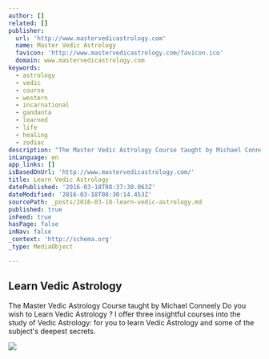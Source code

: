 ```yaml
---
author: []
related: []
publisher:
  url: 'http://www.mastervedicastrology.com'
  name: Master Vedic Astrology
  favicon: 'http://www.mastervedicastrology.com/favicon.ico'
  domain: www.mastervedicastrology.com
keywords:
  - astrology
  - vedic
  - course
  - western
  - incarnational
  - gandanta
  - learned
  - life
  - healing
  - zodiac
description: "The Master Vedic Astrology Course taught by Michael Conneely ​Do you wish to Learn Vedic Astrology ? I offer three insightful courses into the study of Vedic Astrology: for you to learn Vedic Astrology and some of the subject's deepest secrets."
inLanguage: en
app_links: []
isBasedOnUrl: 'http://www.mastervedicastrology.com/'
title: Learn Vedic Astrology
datePublished: '2016-03-18T08:37:30.063Z'
dateModified: '2016-03-18T08:30:14.453Z'
sourcePath: _posts/2016-03-18-learn-vedic-astrology.md
published: true
inFeed: true
hasPage: false
inNav: false
_context: 'http://schema.org'
_type: MediaObject

---
```

<article style=""><h1>Learn Vedic Astrology</h1><p>The Master Vedic Astrology Course taught by Michael Conneely ​Do you wish to Learn Vedic Astrology ? I offer three insightful courses into the study of Vedic Astrology: for you to learn Vedic Astrology and some of the subject's deepest secrets.</p><img src="http://www.mastervedicastrology.com/uploads/3/0/9/1/30919955/8608612_orig.jpg" /></article>